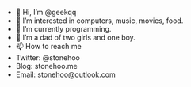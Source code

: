 - 👋 Hi, I’m @geekqq
- 👀 I’m interested in computers, music, movies, food.
- 🌱 I’m currently programming.
- 💞️ I’m a dad of two girls and one boy.
- 📫 How to reach me 
- Twitter: @stonehoo
- Blog: stonehoo.me
- Email: stonehoo@outlook.com

<!---
geekqq/geekqq is a ✨ special ✨ repository because its `README.md` (this file) appears on your GitHub profile.
You can click the Preview link to take a look at your changes.
--->
